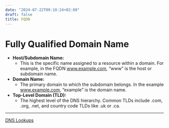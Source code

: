```yaml
---
date: "2024-07-22T09:10:24+02:00"
draft: false
title: FQDN
---
```


# Fully Qualified Domain Name

-   **Host/Subdomain Name:**
    -   This is the specific name assigned to a resource within a
        domain. For example, in the FQDN www.example.com, “www” is the
        host or subdomain name.
-   **Domain Name:**
    -   The primary domain to which the subdomain belongs. In the
        example www.example.com, “example” is the domain name.
-   **Top-Level Domain (TLD):**
    -   The highest level of the DNS hierarchy. Common TLDs include
        .com, .org, .net, and country code TLDs like .uk or .ca.

------------------------------------------------------------------------

[DNS Lookups](/Network/DNS_Queries.md#lookups)
